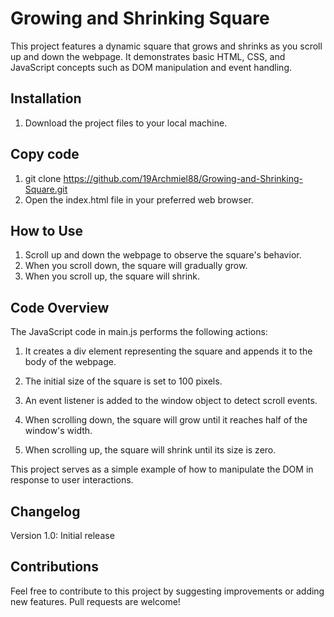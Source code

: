 # Growing and Shrinking Square
This project features a dynamic square that grows and shrinks as you scroll up and down the webpage. It demonstrates basic HTML, CSS, and JavaScript concepts such as DOM manipulation and event handling.

## Installation
1. Download the project files to your local machine.

## Copy code
1. git clone https://github.com/19Archmiel88/Growing-and-Shrinking-Square.git
2. Open the index.html file in your preferred web browser.

## How to Use
1. Scroll up and down the webpage to observe the square's behavior.
2. When you scroll down, the square will gradually grow.
3. When you scroll up, the square will shrink.

## Code Overview
The JavaScript code in main.js performs the following actions:

1. It creates a div element representing the square and appends it to the body of the webpage.

2. The initial size of the square is set to 100 pixels.

3. An event listener is added to the window object to detect scroll events.

4. When scrolling down, the square will grow until it reaches half of the window's width.

5. When scrolling up, the square will shrink until its size is zero.

This project serves as a simple example of how to manipulate the DOM in response to user interactions.

## Changelog
Version 1.0: Initial release
## Contributions
Feel free to contribute to this project by suggesting improvements or adding new features. Pull requests are welcome!
